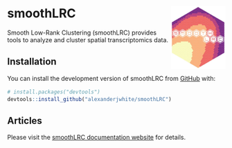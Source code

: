 
<!-- README.md is generated from README.Rmd. Please edit that file -->

# smoothLRC <img src="man/figures/logo.png" align="right" width="25%"/>

<!-- badges: start -->
<!-- badges: end -->

Smooth Low-Rank Clustering (smoothLRC) provides tools to analyze and
cluster spatial transcriptomics data.

## Installation

You can install the development version of smoothLRC from
[GitHub](https://github.com/) with:

``` r
# install.packages("devtools")
devtools::install_github("alexanderjwhite/smoothLRC")
```

## Articles

Please visit the [smoothLRC documentation
website](https://alexanderjwhite.github.io/smoothLRC/) for details.
